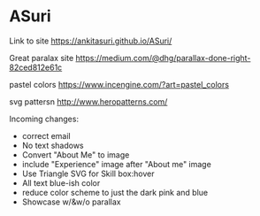 # ASuri
Link to site
https://ankitasuri.github.io/ASuri/

Great paralax site
https://medium.com/@dhg/parallax-done-right-82ced812e61c

pastel colors
https://www.incengine.com/?art=pastel_colors

svg pattersn
http://www.heropatterns.com/

Incoming changes:
* correct email
* No text shadows
* Convert "About Me" to image
* include "Experience" image after "About me" image
* Use Triangle SVG for Skill box:hover
* All text blue-ish color
* reduce color scheme to just the dark pink and blue
* Showcase w/&w/o parallax